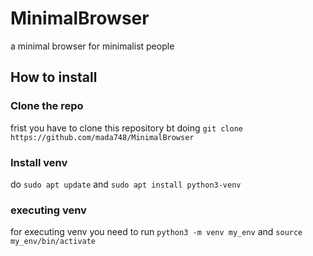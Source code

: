 # MinimalBrowser
a minimal browser for minimalist people
## How to install
### Clone the repo
frist you have to clone this repository bt doing
```git clone https://github.com/mada748/MinimalBrowser```
### Install venv
do ```sudo apt update``` and ```sudo apt install python3-venv```
### executing venv
for executing venv you need to run ```python3 -m venv my_env``` and ```source my_env/bin/activate```
